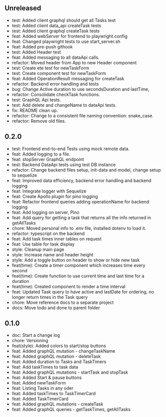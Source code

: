 ## Unreleased

- test: Added client graphql should get all Tasks test
- test: Added client data_api createTask tests
- test: Added client graphql createTask tests
- feat: Added webServer for frontend to playwright.config
- feat: Changed playwright tests to use start_server.sh
- feat: Added pre-push githook
- test: Added Header test
- feat: Added messaging to all dataApi calls.
- refactor: Moved header from App to new Header component
- test: Create ete test for newTaskForm
- test: Create component test for newTaskForm
- feat: Added OperationResult messaging for createTask
- refactor: Backend error handling and tests
- bug: Change Active duration to use secondsDuration and lastTime,
- refactor: Consolidate checkTask functions.
- test: GraphQL Api tests.
- test: Add delete and changeName to dataApi tests.
- fix: README clean up.
- refactor: Change to a consistent file naming convention: snake_case.
- refactor: Remove old files.

## 0.2.0

- test: Frontend end-to-end Tests using mock remote data.
- feat: Added logging to a file.
- feat: stopServer GraphQL endpoint
- test: Backend DataApi tests using test DB instance
- refactor: Change backend files setup, init-data and model, change setup to sequelize
- feat: Improved data efficiency, backend error handling and backend logging
- feat: Integrate logger with Sequelize
- feat: Create Apollo plugin for pino logging
- feat: Refactor frontend queries adding operationName for backend logging
- feat: Add logging on server, Pino
- feat: Add query for getting a task that returns all the info returned in getAllTasks
- chore: Moved personal info to .env file, installed dotenv to load it.
- refactor: typescript on the backend
- feat: Add task times inner tables on request
- feat: Use table for task display
- style: Cleanup main page
- style: Increase name and header height
- style: Add a toggle button on header to show or hide new task
- feat(time): Create a timer component which increases time every second
- feat(time): Create function to use current time and last time for a duration
- feat(time): Created component to render a time interval
- feat: Updated Task query to have active and lastDate for ordering, no longer return times in the Task query
- chore: Move reference docs to a separate project
- docs: Move todo and done to parent folder

## 0.1.0

- doc: Start a change log
- chore: Versioning
- feat(style): Added colors to start/stop buttons
- feat: Added graphQL mutation - changeTaskName
- feat: Added graphQL mutation - deleteTask
- feat: Added duration to Tasks and TaskTimers
- feat: Add taskTimes to task data
- feat: Added graphQL mutations - startTask and stopTask
- feat: Added Start & pause buttons
- feat: Added newTaskForm
- feat: Listing Tasks in any oder
- feat: Added taskTimes to TaskTimerCard
- feat: Added TaskTimerCard
- feat: Added graphQL mutations - createTask
- feat: Added graphQL queries - getTaskTimes, getAllTasks
